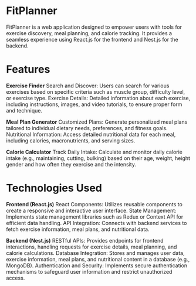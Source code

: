 
# **FitPlanner**

FitPlanner is a web application designed to empower users with tools for exercise discovery, meal planning, and calorie tracking. It provides a seamless experience using React.js for the frontend and Nest.js for the backend.




# **Features**


**Exercise Finder**
Search and Discover: Users can search for various exercises based on specific criteria such as muscle group, difficulty level, or exercise type.
Exercise Details: Detailed information about each exercise, including instructions, images, and video tutorials, to ensure proper form and technique.



**Meal Plan Generator**
Customized Plans: Generate personalized meal plans tailored to individual dietary needs, preferences, and fitness goals.
Nutritional Information: Access detailed nutritional data for each meal, including calories, macronutrients, and serving sizes.



**Calorie Calculator**
Track Daily Intake: Calculate and monitor daily calorie intake (e.g., maintaining, cutting, bulking) based on their age, weight, height gender and how often they exercise and the intensity.




# **Technologies Used**

**Frontend (React.js)**
React Components: Utilizes reusable components to create a responsive and interactive user interface.
State Management: Implements state management libraries such as Redux or Context API for efficient data handling.
API Integration: Connects with backend services to fetch exercise information, meal plans, and nutritional data.


**Backend (Nest.js)**
RESTful APIs: Provides endpoints for frontend interactions, handling requests for exercise details, meal planning, and calorie calculations.
Database Integration: Stores and manages user data, exercise information, meal plans, and nutritional content in a database (e.g., MongoDB).
Authentication and Security: Implements secure authentication mechanisms to safeguard user information and restrict unauthorized access.


